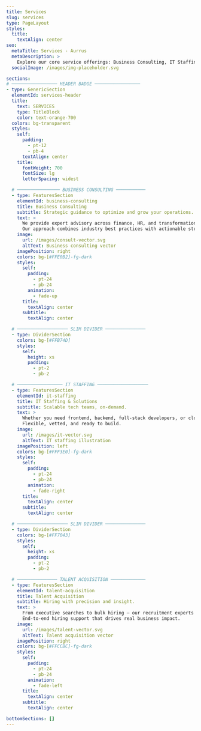 ```yaml
---
title: Services
slug: services
type: PageLayout
styles:
  title:
    textAlign: center
seo:
  metaTitle: Services - Aurrus
  metaDescription: >
    Explore our core service offerings: Business Consulting, IT Staffing, and Talent Acquisition.
  socialImage: /images/img-placeholder.svg

sections:
# ───────────────── HEADER BADGE ─────────────────
- type: GenericSection
  elementId: services-header
  title:
    text: SERVICES
    type: TitleBlock
    color: text-orange-700
  colors: bg-transparent
  styles:
    self:
      padding:
        - pt-12
        - pb-4
      textAlign: center
    title:
      fontWeight: 700
      fontSize: lg
      letterSpacing: widest

  # ──────────────── BUSINESS CONSULTING ───────────
  - type: FeaturesSection
    elementId: business-consulting
    title: Business Consulting
    subtitle: Strategic guidance to optimize and grow your operations.
    text: >
      We provide expert advisory across finance, HR, and transformation initiatives.
      Our approach combines industry best practices with actionable strategy that aligns with your goals.
    image:
      url: /images/consult-vector.svg
      altText: Business consulting vector
    imagePosition: right
    colors: bg-[#FFE0B2]-fg-dark
    styles:
      self:
        padding:
          - pt-24
          - pb-24
        animation:
          - fade-up
      title:
        textAlign: center
      subtitle:
        textAlign: center

  # ─────────────────── SLIM DIVIDER ───────────────
  - type: DividerSection
    colors: bg-[#FFB74D]
    styles:
      self:
        height: xs
        padding:
          - pt-2
          - pb-2

  # ───────────────── IT STAFFING ───────────────────
  - type: FeaturesSection
    elementId: it-staffing
    title: IT Staffing & Solutions
    subtitle: Scalable tech teams, on-demand.
    text: >
      Whether you need frontend, backend, full-stack developers, or cloud experts — we deliver trusted talent fast.
      Flexible, vetted, and ready to build.
    image:
      url: /images/it-vector.svg
      altText: IT staffing illustration
    imagePosition: left
    colors: bg-[#FFF3E0]-fg-dark
    styles:
      self:
        padding:
          - pt-24
          - pb-24
        animation:
          - fade-right
      title:
        textAlign: center
      subtitle:
        textAlign: center

  # ─────────────────── SLIM DIVIDER ───────────────
  - type: DividerSection
    colors: bg-[#FF7043]
    styles:
      self:
        height: xs
        padding:
          - pt-2
          - pb-2

  # ─────────────── TALENT ACQUISITION ─────────────
  - type: FeaturesSection
    elementId: talent-acquisition
    title: Talent Acquisition
    subtitle: Hiring with precision and insight.
    text: >
      From executive searches to bulk hiring — our recruitment experts tailor solutions to your scale.
      End-to-end hiring support that drives real business impact.
    image:
      url: /images/talent-vector.svg
      altText: Talent acquisition vector
    imagePosition: right
    colors: bg-[#FFCCBC]-fg-dark
    styles:
      self:
        padding:
          - pt-24
          - pb-24
        animation:
          - fade-left
      title:
        textAlign: center
      subtitle:
        textAlign: center

bottomSections: []
---
```

